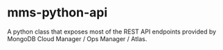 # mms-python-api

A python class that exposes most of the REST API endpoints provided by MongoDB Cloud Manager / Ops Manager / Atlas.
